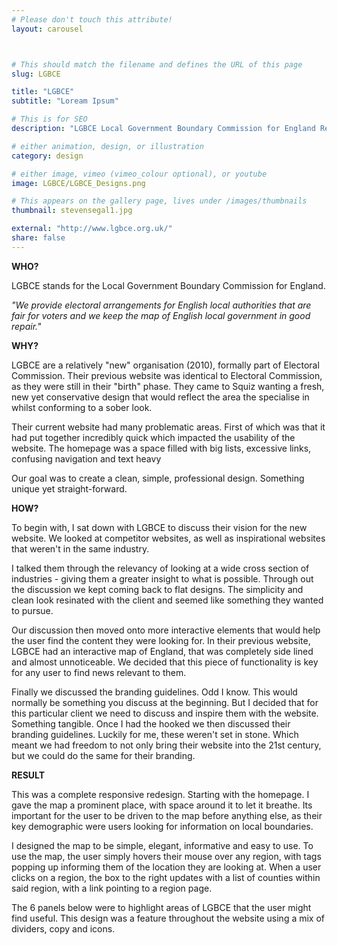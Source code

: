 ```yaml
---
# Please don't touch this attribute!
layout: carousel



# This should match the filename and defines the URL of this page
slug: LGBCE

title: "LGBCE"
subtitle: "Loream Ipsum"

# This is for SEO
description: "LGBCE Local Government Boundary Commission for England Redesign"

# either animation, design, or illustration
category: design

# either image, vimeo (vimeo_colour optional), or youtube
image: LGBCE/LGBCE_Designs.png

# This appears on the gallery page, lives under /images/thumbnails
thumbnail: stevensegal1.jpg

external: "http://www.lgbce.org.uk/"
share: false
---
```


**WHO?**

LGBCE stands for the Local Government Boundary Commission for England. 

*"We provide electoral arrangements for English local authorities that are fair for voters and we keep the map of English local government in good repair."*

**WHY?**

LGBCE are a relatively "new" organisation (2010), formally part of Electoral Commission. Their previous website was identical to Electoral Commission, as they were still in their "birth" phase. They came to Squiz wanting a fresh, new yet conservative design that would reflect the area the specialise in whilst conforming to a sober look.

Their current website had many problematic areas. First of which was that it had put together incredibly quick which impacted the usability of the website. The homepage was a space filled with big lists, excessive links, confusing navigation and text heavy 

Our goal was to create a clean, simple, professional design. Something unique yet straight-forward.

**HOW?**

To begin with, I sat down with LGBCE to discuss their vision for the new website. We looked at competitor websites, as well as inspirational websites that weren't in the same industry. 

I talked them through the relevancy of looking at a wide cross section of industries - giving them a greater insight to what is possible. Through out the discussion we kept coming back to flat designs. The simplicity and clean look resinated with the client and seemed like something they wanted to pursue. 

Our discussion then moved onto more interactive elements that would help the user find the content they were looking for. In their previous website, LGBCE had an interactive map of England, that was completely side lined and almost unnoticeable. We decided that this piece of functionality is key for any user to find news relevant to them.

Finally we discussed the branding guidelines. Odd I know. This would normally be something you discuss at the beginning. But I decided that for this particular client we need to discuss and inspire them with the website. Something tangible. Once I had the hooked we then discussed their branding guidelines. Luckily for me, these weren't set in stone. Which meant we had freedom to not only bring their website into the 21st century, but we could do the same for their branding. 

**RESULT**

This was a complete responsive redesign. Starting with the homepage. I gave the map a prominent place, with space around it to let it breathe. Its important for the user to be driven to the map before anything else, as their key demographic were users looking for information on local boundaries. 

I designed the map to be simple, elegant, informative and easy to use. To use the map, the user simply hovers their mouse over any region, with tags popping up informing them of the location they are looking at. When a user clicks on a region, the box to the right updates with a list of counties within said region, with a link pointing to a region page.

The 6 panels below were to highlight areas of LGBCE that the user might find useful. This design was a feature throughout the website using a mix of dividers, copy and icons. 
